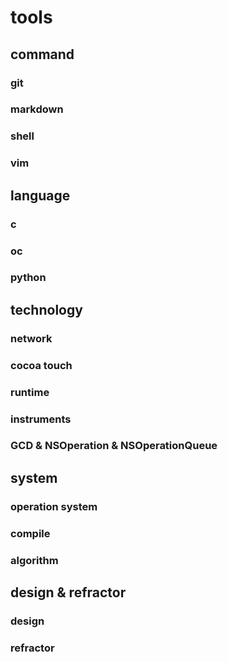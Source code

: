 # tools
## command
### git
### markdown
### shell
### vim

## language
### c
### oc
### python

## technology
### network
### cocoa touch
### runtime
### instruments
### GCD & NSOperation & NSOperationQueue

## system
### operation system
### compile
### algorithm

## design & refractor
### design
### refractor

